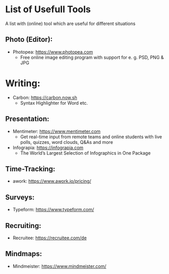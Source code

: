 # List of Usefull Tools
A list with (online) tool which are useful for different situations

## Photo (Editor):
- Photopea: https://www.photopea.com
  - Free online image editing program with support for e. g. PSD, PNG & JPG 

# Writing:
- Carbon: https://carbon.now.sh
  - Syntax Highlighter for Word etc.

## Presentation: 
- Mentimeter: https://www.mentimeter.com
  - Get real-time input from remote teams and online students with live polls, quizzes, word clouds, Q&As and more
- Infograpia: https://infograpia.com
  - The World’s Largest Selection of Infographics in One Package

## Time-Tracking:
- awork: https://www.awork.io/pricing/

## Surveys:
- Typeform: https://www.typeform.com/

## Recruiting:
- Recruitee: https://recruitee.com/de

## Mindmaps:
- Mindmeister: https://www.mindmeister.com/
